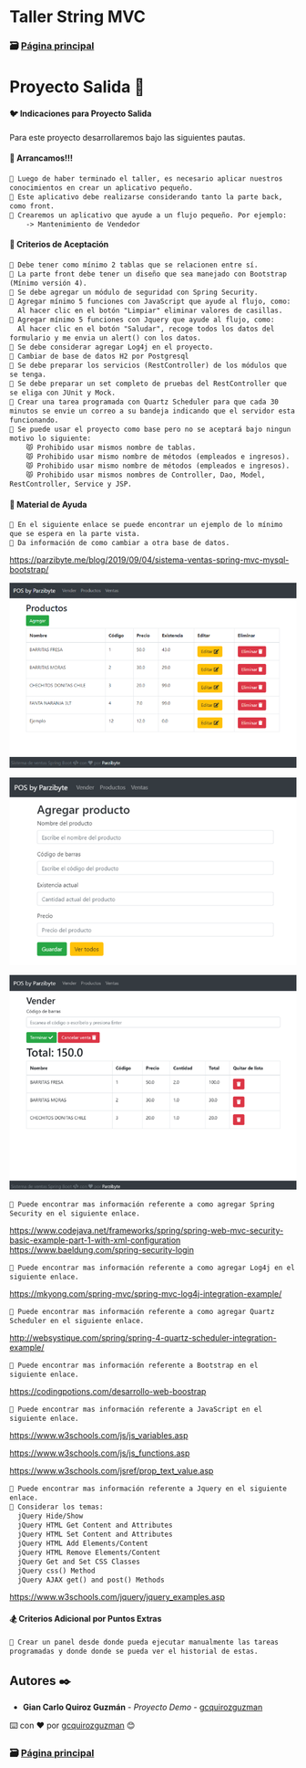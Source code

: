 # Taller String MVC                                                                       
### 🗃️ [Página principal](https://github.com/gcquirozguzman/java-spring-mvc-tcs-202004)

# Proyecto Salida 🐉

#### 🐦 Indicaciones para Proyecto Salida

Para este proyecto desarrollaremos bajo las siguientes pautas.

#### 🐰 Arrancamos!!!

```
📢 Luego de haber terminado el taller, es necesario aplicar nuestros conocimientos en crear un aplicativo pequeño.
📢 Este aplicativo debe realizarse considerando tanto la parte back, como front.
📢 Crearemos un aplicativo que ayude a un flujo pequeño. Por ejemplo:
    -> Mantenimiento de Vendedor
```

#### 🕺 Criterios de Aceptación

```
📢 Debe tener como mínimo 2 tablas que se relacionen entre sí.
📢 La parte front debe tener un diseño que sea manejado con Bootstrap (Mínimo versión 4).
📢 Se debe agregar un módulo de seguridad con Spring Security.
📢 Agregar mínimo 5 funciones con JavaScript que ayude al flujo, como:
  Al hacer clic en el botón "Limpiar" eliminar valores de casillas.
📢 Agregar mínimo 5 funciones con Jquery que ayude al flujo, como:
  Al hacer clic en el botón "Saludar", recoge todos los datos del formulario y me envia un alert() con los datos.
📢 Se debe considerar agregar Log4j en el proyecto.
📢 Cambiar de base de datos H2 por Postgresql
📢 Se debe preparar los servicios (RestController) de los módulos que se tenga.
📢 Se debe preparar un set completo de pruebas del RestController que se eliga con JUnit y Mock. 
📢 Crear una tarea programada con Quartz Scheduler para que cada 30 minutos se envie un correo a su bandeja indicando que el servidor esta funcionando.
📢 Se puede usar el proyecto como base pero no se aceptará bajo ningun motivo lo siguiente:
    😾 Prohibido usar mismos nombre de tablas.
    😾 Prohibido usar mismo nombre de métodos (empleados e ingresos).
    😾 Prohibido usar mismo nombre de métodos (empleados e ingresos).
    😾 Prohibido usar mismos nombres de Controller, Dao, Model, RestController, Service y JSP.
```

#### 🖖 Material de Ayuda

```
📢 En el siguiente enlace se puede encontrar un ejemplo de lo mínimo que se espera en la parte vista.
📢 Da información de como cambiar a otra base de datos.
```
  https://parzibyte.me/blog/2019/09/04/sistema-ventas-spring-mvc-mysql-bootstrap/

![Error: imagen no ha sido cargada](https://github.com/gcquirozguzman/java-spring-mvc-tcs-202004/blob/master/imagenes/PRSA100001_1.png)

![Error: imagen no ha sido cargada](https://github.com/gcquirozguzman/java-spring-mvc-tcs-202004/blob/master/imagenes/PRSA100001_2.png)

![Error: imagen no ha sido cargada](https://github.com/gcquirozguzman/java-spring-mvc-tcs-202004/blob/master/imagenes/PRSA100001_3.png)

```
📢 Puede encontrar mas información referente a como agregar Spring Security en el siguiente enlace.
```

  https://www.codejava.net/frameworks/spring/spring-web-mvc-security-basic-example-part-1-with-xml-configuration
  https://www.baeldung.com/spring-security-login

```
📢 Puede encontrar mas información referente a como agregar Log4j en el siguiente enlace.
```

  https://mkyong.com/spring-mvc/spring-mvc-log4j-integration-example/
  
```
📢 Puede encontrar mas información referente a como agregar Quartz Scheduler en el siguiente enlace.
```

  http://websystique.com/spring/spring-4-quartz-scheduler-integration-example/

```
📢 Puede encontrar mas información referente a Bootstrap en el siguiente enlace.
```
  https://codingpotions.com/desarrollo-web-boostrap
  
```
📢 Puede encontrar mas información referente a JavaScript en el siguiente enlace.
```

  https://www.w3schools.com/js/js_variables.asp

  https://www.w3schools.com/js/js_functions.asp

  https://www.w3schools.com/jsref/prop_text_value.asp

```
📢 Puede encontrar mas información referente a Jquery en el siguiente enlace.
📢 Considerar los temas:
  jQuery Hide/Show
  jQuery HTML Get Content and Attributes
  jQuery HTML Set Content and Attributes
  jQuery HTML Add Elements/Content
  jQuery HTML Remove Elements/Content
  jQuery Get and Set CSS Classes
  jQuery css() Method
  jQuery AJAX get() and post() Methods
```
  https://www.w3schools.com/jquery/jquery_examples.asp

#### 🏂 Criterios Adicional por Puntos Extras

```
📢 Crear un panel desde donde pueda ejecutar manualmente las tareas programadas y donde donde se pueda ver el historial de estas.
```

## Autores ✒️

* **Gian Carlo Quiroz Guzmán** - *Proyecto Demo* - [gcquirozguzman](https://github.com/gcquirozguzman)

⌨️ con ❤️ por [gcquirozguzman](https://github.com/gcquirozguzman) 😊

### 🗃️ [Página principal](https://github.com/gcquirozguzman/java-spring-mvc-tcs-202004)
